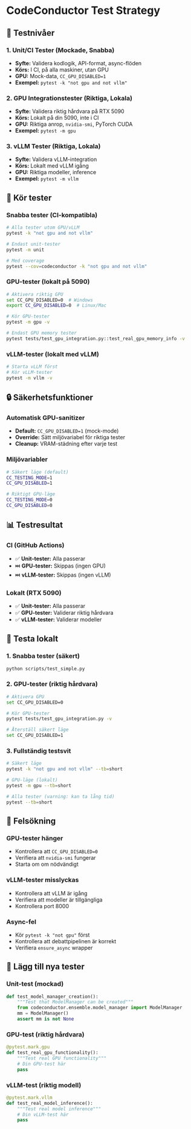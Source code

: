 # CodeConductor Test Strategy

## 🎯 **Testnivåer**

### **1. Unit/CI Tester (Mockade, Snabba)**
- **Syfte:** Validera kodlogik, API-format, async-flöden
- **Körs:** I CI, på alla maskiner, utan GPU
- **GPU:** Mock-data, `CC_GPU_DISABLED=1`
- **Exempel:** `pytest -k "not gpu and not vllm"`

### **2. GPU Integrationstester (Riktiga, Lokala)**
- **Syfte:** Validera riktig hårdvara på RTX 5090
- **Körs:** Lokalt på din 5090, inte i CI
- **GPU:** Riktiga anrop, `nvidia-smi`, PyTorch CUDA
- **Exempel:** `pytest -m gpu`

### **3. vLLM Tester (Riktiga, Lokala)**
- **Syfte:** Validera vLLM-integration
- **Körs:** Lokalt med vLLM igång
- **GPU:** Riktiga modeller, inference
- **Exempel:** `pytest -m vllm`

## 🚀 **Kör tester**

### **Snabba tester (CI-kompatibla)**
```bash
# Alla tester utom GPU/vLLM
pytest -k "not gpu and not vllm"

# Endast unit-tester
pytest -m unit

# Med coverage
pytest --cov=codeconductor -k "not gpu and not vllm"
```

### **GPU-tester (lokalt på 5090)**
```bash
# Aktivera riktig GPU
set CC_GPU_DISABLED=0  # Windows
export CC_GPU_DISABLED=0  # Linux/Mac

# Kör GPU-tester
pytest -m gpu -v

# Endast GPU memory tester
pytest tests/test_gpu_integration.py::test_real_gpu_memory_info -v
```

### **vLLM-tester (lokalt med vLLM)**
```bash
# Starta vLLM först
# Kör vLLM-tester
pytest -m vllm -v
```

## 🔒 **Säkerhetsfunktioner**

### **Automatisk GPU-sanitizer**
- **Default:** `CC_GPU_DISABLED=1` (mock-mode)
- **Override:** Sätt miljövariabel för riktiga tester
- **Cleanup:** VRAM-städning efter varje test

### **Miljövariabler**
```bash
# Säkert läge (default)
CC_TESTING_MODE=1
CC_GPU_DISABLED=1

# Riktigt GPU-läge
CC_TESTING_MODE=0
CC_GPU_DISABLED=0
```

## 📊 **Testresultat**

### **CI (GitHub Actions)**
- ✅ **Unit-tester:** Alla passerar
- ⏭️ **GPU-tester:** Skippas (ingen GPU)
- ⏭️ **vLLM-tester:** Skippas (ingen vLLM)

### **Lokalt (RTX 5090)**
- ✅ **Unit-tester:** Alla passerar
- ✅ **GPU-tester:** Validerar riktig hårdvara
- ✅ **vLLM-tester:** Validerar modeller

## 🧪 **Testa lokalt**

### **1. Snabba tester (säkert)**
```bash
python scripts/test_simple.py
```

### **2. GPU-tester (riktig hårdvara)**
```bash
# Aktivera GPU
set CC_GPU_DISABLED=0

# Kör GPU-tester
pytest tests/test_gpu_integration.py -v

# Återställ säkert läge
set CC_GPU_DISABLED=1
```

### **3. Fullständig testsvit**
```bash
# Säkert läge
pytest -k "not gpu and not vllm" --tb=short

# GPU-läge (lokalt)
pytest -m gpu --tb=short

# Alla tester (varning: kan ta lång tid)
pytest --tb=short
```

## 🚨 **Felsökning**

### **GPU-tester hänger**
- Kontrollera att `CC_GPU_DISABLED=0`
- Verifiera att `nvidia-smi` fungerar
- Starta om om nödvändigt

### **vLLM-tester misslyckas**
- Kontrollera att vLLM är igång
- Verifiera att modeller är tillgängliga
- Kontrollera port 8000

### **Async-fel**
- Kör `pytest -k "not gpu"` först
- Kontrollera att debattpipelinen är korrekt
- Verifiera `ensure_async` wrapper

## 📝 **Lägg till nya tester**

### **Unit-test (mockad)**
```python
def test_model_manager_creation():
    """Test that ModelManager can be created"""
    from codeconductor.ensemble.model_manager import ModelManager
    mm = ModelManager()
    assert mm is not None
```

### **GPU-test (riktig hårdvara)**
```python
@pytest.mark.gpu
def test_real_gpu_functionality():
    """Test real GPU functionality"""
    # Din GPU-test här
    pass
```

### **vLLM-test (riktig modell)**
```python
@pytest.mark.vllm
def test_real_model_inference():
    """Test real model inference"""
    # Din vLLM-test här
    pass
```
